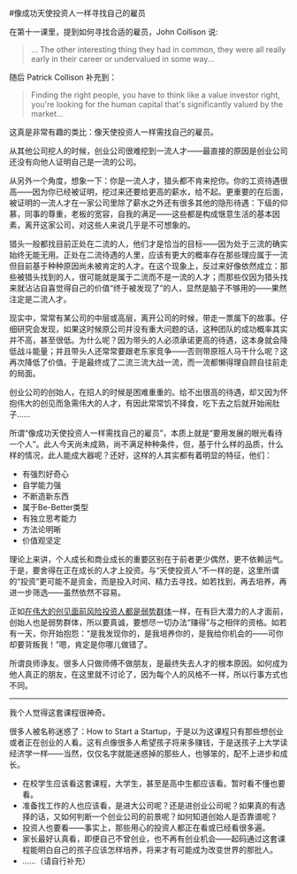 #像成功天使投资人一样寻找自己的雇员

在第十一课里，提到如何寻找合适的雇员，John Collison 说: 

> ... The other interesting thing they had in common, they were all really early in their career or undervalued in some way...

随后 Patrick Collison 补充到：

> Finding the right people, you have to think like a value investor right, you're looking for the human capital that's significantly valued by the market...

这真是非常有趣的类比：像天使投资人一样需找自己的雇员。

从其他公司挖人的时候，创业公司很难挖到一流人才——最直接的原因是创业公司还没有向他人证明自己是一流的公司。

从另外一个角度，想象一下：你是一流人才，猎头都不肯来挖你。你的工资待遇很高——因为你已经被证明，挖过来还要给更高的薪水，给不起。更重要的在后面，被证明的一流人才在一家公司里除了薪水之外还有很多其他的隐形待遇：下级的仰慕，同事的尊重，老板的宽容，自我的满足——这些都是构成惬意生活的基本因素，离开这家公司，对这些人来说几乎是不可想象的。

猎头一般都找目前正处在二流的人，他们才是恰当的目标——因为处于三流的确实始终无能无用。正处在二流待遇的人里，应该有更大的概率存在那些理应属于一流但目前基于种种原因尚未被肯定的人才。在这个现象上，反过来好像依然成立：那些被猎头找到的人，很可能就是属于二流而不是一流的人才；而那些仅因为猎头找来就沾沾自喜觉得自己的价值“终于被发现了”的人，显然是脑子不够用的——果然注定是二流人才。

现实中，常常有某公司的中层或高层，离开公司的时候，带走一票属下的故事。仔细研究会发现，如果这时候原公司并没有重大问题的话，这种团队的成功概率其实并不高，甚至很低。为什么呢？因为带头的人必须承诺更高的待遇，这本身就会降低战斗能量；并且带头人还常常要跟老东家竞争——否则带原班人马干什么呢？这再次降低了价值。于是最终成了二流三流大战一流，而一流都懒得理自顾自往前走的局面。

创业公司的创始人，在招人的时候是困难重重的。给不出很高的待遇，却又因为怀抱伟大的创见而急需伟大的人才，有因此常常饥不择食，吃下去之后就开始闹肚子……

所谓“像成功天使投资人一样需找自己的雇员”，本质上就是“要用发展的眼光看待一个人”。此人今天尚未成熟，尚不满足种种条件，但，基于什么样的品质，什么样的情况，此人能成大器呢？还好，这样的人其实都有着明显的特征，他们：

* 有强烈好奇心
* 自学能力强
* 不断造新东西
* 属于Be-Better类型
* 有独立思考能力
* 方法论明晰
* 价值观坚定

理论上来讲，个人成长和商业成长的重要区别在于前者更少偶然，更不依赖运气。于是，要舍得在正在成长的人才上投资。与“天使投资人”不一样的是，这里所谓的“投资”更可能不是资金，而是投入时间、精力去寻找，如若找到，再去培养，再进一步筛选——虽然依然不容易。

正如[在伟大的创见面前风险投资人都是弱势群体](investors-are-disadvantaged-in-front-of-great-companies.html)一样，在有巨大潜力的人才面前，创始人也是弱势群体，所以要真诚，要想尽一切办法“赚得”与之相伴的资格。如若有一天，你开始抱怨：“是我发现你的，是我培养你的，是我给你机会的——可你却要背叛我！”嗯，肯定是你哪儿做错了。

所谓良师诤友。很多人只做师傅不做朋友，是最终失去人才的根本原因。如何成为他人真正的朋友，在这里就不讨论了，因为每个人的风格不一样，所以行事方式也不同。

<hr />

我个人觉得这套课程很神奇。

很多人被名称迷惑了：How to Start a Startup，于是以为这课程只有那些想创业或者正在创业的人看。这有点像很多人希望孩子将来多赚钱，于是送孩子上大学读经济学一样——当然，仅仅名字就能迷惑掉的那些人，也够笨的，配不上进步和成长。

* 在校学生应该看这套课程，大学生，甚至是高中生都应该看。暂时看不懂也要看。
* 准备找工作的人也应该看，是进大公司呢？还是进创业公司呢？如果真的有选择的话，又如何判断一个创业公司的前景呢？如何知道创始人是否靠谱呢？
* 投资人也要看——事实上，那些用心的投资人都正在看或已经看很多遍。
* 家长最好认真看，即便自己不曾创业，也不再有创业机会——起码通过这套课程能明白自己的孩子应该怎样培养，将来才有可能成为改变世界的那批人。
* ……（请自行补充）









